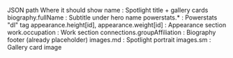 JSON path Where it should show
name : Spotlight title + gallery cards
biography.fullName : Subtitle under hero name
powerstats.\* : Powerstats "dl" tag
appearance.height[id], appearance.weight[id] : Appearance section
work.occupation : Work section
connections.groupAffiliation : Biography footer (already placeholder)
images.md : Spotlight portrait
images.sm : Gallery card image
